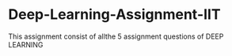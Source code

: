 # Deep-Learning-Assignment-IIT
This assignment consist of allthe 5 assignment questions of DEEP LEARNING

